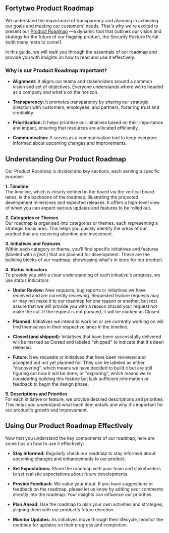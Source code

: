 ## **Fortytwo Product Roadmap**

We understand the importance of transparency and planning in achieving our goals and meeting our customers' needs. That's why we're excited to present our [Product Roadmap](https://github.com/orgs/amestofortytwo/projects/12/views/1) —a dynamic tool that outlines our vision and strategy for the future of our flagship product, the Security Posture Portal (with many more to come!).

In this guide, we will walk you through the essentials of our roadmap and provide you with insights on how to read and use it effectively.

### **Why is our Product Roadmap Important?**

- **Alignment:** It aligns our teams and stakeholders around a common vision and set of objectives. Everyone understands where we're headed as a company and what's on the horizon.

- **Transparency:** It promotes transparency by sharing our strategic direction with customers, employees, and partners, fostering trust and credibility.

- **Prioritisation:** It helps prioritise our initiatives based on their importance and impact, ensuring that resources are allocated efficiently.

- **Communication:** It serves as a communication tool to keep everyone informed about upcoming changes and improvements.

## Understanding Our Product Roadmap
Our Product Roadmap is divided into key sections, each serving a specific purpose:

**1. Timeline** <br>
The timeline, which is clearly defined in the board via the vertical board lanes, is the backbone of the roadmap, illustrating the projected development milestones and expected releases. It offers a high-level view of when you can expect various updates and features to be rolled out.

**2. Categories or Themes** <br>
Our roadmap is organised into categories or themes, each representing a strategic focus area. This helps you quickly identify the areas of our product that are receiving attention and investment.

**3. Initiatives and Features** <br>
Within each category or theme, you'll find specific initiatives and features (labeled with a *feat:*) that are planned for development. These are the building blocks of our roadmap, showcasing what's in store for our product.

**4. Status Indicators** <br>
To provide you with a clear understanding of each initiative's progress, we use status indicators:

- **Under Review:** New requests, bug reports or initiatives we have received and are currently reviewing. Requested feature requests may or may not make it to our roadmap for one reason or another, but rest assure that we will provide you with a reason should your request not make the cut. If the request is not pursued, it will be marked as Closed.

- **Planned:** Initiatives we intend to work on or are currently working on will find themselves in their respective lanes in the timeline.

- **Closed (and shipped):** Initiatives that have been successfully delivered will be marked as Closed and labeled "shipped" to indicate that it's been released. 

- **Future**: New requests or initiatives that have been reviewed and accepted but not yet planned for. They can be labeled as either "discovering", which means we have decided to build it but are still figuring out *how* it will be done; or "exploring", which means we're considering building this feature but lack sufficient information or feedback to begin the design phase.

**5. Descriptions and Priorities** <br>
For each initiative or feature, we provide detailed descriptions and priorities. This helps you understand what each item entails and why it's important for our product's growth and improvement.

## **Using Our Product Roadmap Effectively**

Now that you understand the key components of our roadmap, here are some tips on how to use it effectively:

- **Stay Informed:** Regularly check our roadmap to stay informed about upcoming changes and enhancements to our product.

- **Set Expectations:** Share the roadmap with your team and stakeholders to set realistic expectations about future developments.

- **Provide Feedback:** We value your input. If you have suggestions or feedback on the roadmap, please let us know by adding your comments directly into the roadmap. Your insights can influence our priorities.

- **Plan Ahead:** Use the roadmap to plan your own activities and strategies, aligning them with our product's future direction.

- **Monitor Updates:** As initiatives move through their lifecycle, monitor the roadmap for updates on their progress and completion.
